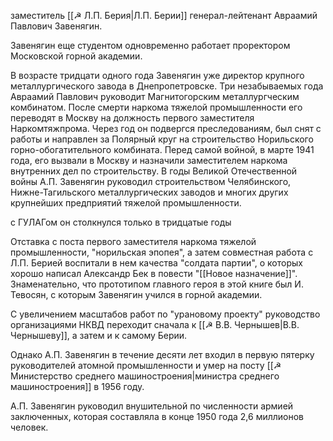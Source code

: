 заместитель [[☭ Л.П. Берия|Л.П. Берии]] генерал-лейтенант Авраамий Павлович Завенягин.

Завенягин еще студентом одновременно работает проректором Московской горной академии.

В возрасте тридцати одного года Завенягин уже директор крупного металлургического завода в Днепропетровске. Три незабываемых года Авраамий Павлович руководит Магнитогорским металлургческим комбинатом. После смерти наркома тяжелой промышленности его переводят в Москву на должность первого заместителя Наркомтяжпрома. Через год он подвергся преследованиям, был снят с работы и направлен за Полярный круг на строительство Норильского горно-обогатительного комбината. Перед самой войной, в марте 1941 года, его вызвали в Москву и назначили заместителем наркома внутренних дел по строительству. В годы Великой Отечественной войны А.П. Завенягин руководил строительством Челябинского, Нижне-Тагильского металлургических заводов и многих других крупнейших предприятий тяжелой промышленности.

с ГУЛАГом он столкнулся только в тридцатые годы

Отставка с поста первого заместителя наркома тяжелой промышленности, "норильская эпопея", а затем совместная работа с Л.П. Берией воспитали в нем качества "солдата партии", о которых хорошо написал Александр Бек в повести "[[Новое назначение]]". Знаменательно, что прототипом главного героя в этой книге был И. Тевосян, с которым Завенягин учился в горной академии.

С увеличением масштабов работ по "урановому проекту" руководство организациями НКВД переходит сначала к [[☭ В.В. Чернышев|В.В. Чернышеву]], а затем и к самому Берии. 

Однако А.П. Завенягин в течение десяти лет входил в первую пятерку руководителей атомной промышленности и умер на посту [[☭ Министерство среднего машиностроения|министра среднего машиностроения]] в 1956 году.

А.П. Завенягин руководил внушительной по численности армией заключенных, которая составляла в конце 1950 года 2,6 миллионов человек. 